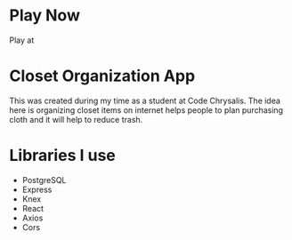 # Play Now

Play at

# Closet Organization App

This was created during my time as a student at Code Chrysalis.
The idea here is organizing closet items on internet helps people to plan purchasing cloth and it will help to reduce trash.

# Libraries I use

- PostgreSQL
- Express
- Knex
- React
- Axios
- Cors
